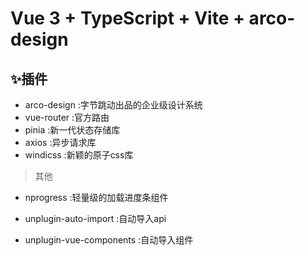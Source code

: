 <!--
 * @Date: 2022-09-30 09:35:09
 * @LastEditors: Mr.qin
 * @LastEditTime: 2022-11-21 23:49:01
 * @Description: 描述文件
-->
# Vue 3 + TypeScript + Vite + arco-design

## ✨插件

- arco-design :字节跳动出品的企业级设计系统
- vue-router :官方路由
- pinia :新一代状态存储库
- axios :异步请求库
- windicss :新颖的原子css库

</p>

 > 其他

- nprogress :轻量级的加载进度条组件

- unplugin-auto-import :自动导入api
- unplugin-vue-components :自动导入组件
